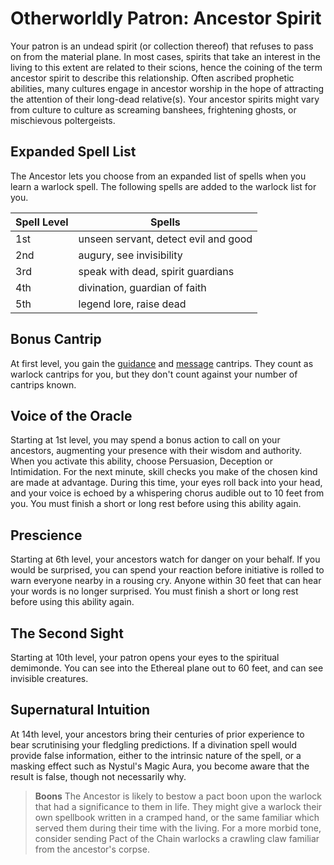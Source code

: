 # Otherworldly Patron: Ancestor Spirit
Your patron is an undead spirit (or collection thereof) that refuses to pass on from the material plane. In most cases, spirits that take an interest in the living to this extent are related to their scions, hence the coining of the term ancestor spirit to describe this relationship. Often ascribed prophetic abilities, many cultures engage in ancestor worship in the hope of attracting the attention of their long-dead relative(s). Your ancestor spirits might vary from culture to culture as screaming banshees, frightening ghosts, or mischievous poltergeists.

## Expanded Spell List
The Ancestor lets you choose from an expanded list of spells when you learn a warlock spell. The following spells are added to the warlock list for you.

Spell Level | Spells
----------- | ----------
1st | unseen servant, detect evil and good
2nd | augury, see invisibility
3rd | speak with dead, spirit guardians
4th | divination, guardian of faith
5th | legend lore, raise dead

## Bonus Cantrip
At first level, you gain the [guidance](../../Magic/Spells/guidance.md) and [message](../../Magic/Spells/message.md) cantrips. They count as warlock cantrips for you, but they don't count against your number of cantrips known.

## Voice of the Oracle
Starting at 1st level, you may spend a bonus action to call on your ancestors, augmenting your presence with their wisdom and authority. When you activate this ability, choose Persuasion, Deception or Intimidation. For the next minute, skill checks you make of the chosen kind are made at advantage. During this time, your eyes roll back into your head, and your voice is echoed by a whispering chorus audible out to 10 feet from you. You must finish a short or long rest before using this ability again.

## Prescience
Starting at 6th level, your ancestors watch for danger on your behalf. If you would be surprised, you can spend your reaction before initiative is rolled to warn everyone nearby in a rousing cry. Anyone within 30 feet that can hear your words is no longer surprised. You must finish a short or long rest before using this ability again.

## The Second Sight
Starting at 10th level, your patron opens your eyes to the spiritual demimonde. You can see into the Ethereal plane out to 60 feet, and can see invisible creatures.

## Supernatural Intuition
At 14th level, your ancestors bring their centuries of prior experience to bear scrutinising your fledgling predictions. If a divination spell would provide false information, either to the intrinsic nature of the spell, or a masking effect such as Nystul's Magic Aura, you become aware that the result is false, though not necessarily why.

> **Boons**
> The Ancestor is likely to bestow a pact boon upon the warlock that had a significance to them in life. They might give a warlock their own spellbook written in a cramped hand, or the same familiar which served them during their time with the living. For a more morbid tone, consider sending Pact of the Chain warlocks a crawling claw familiar from the ancestor's corpse.

